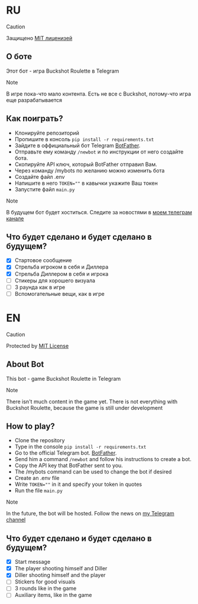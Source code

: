 # RU
> [!CAUTION]
> Защищено [MIT лиценизей](https://github.com/mbutskpy/buckshot/blob/main/LICENSE)

## О боте
Этот бот - игра Buckshot Roulette в Telegram
> [!NOTE]
> В игре пока-что мало контента. Есть не все с Buckshot, потому-что игра еще разрабатывается

## Как поиграть?
* Клонируйте репозиторий
* Пропишите в консоль `pip install -r requirements.txt`
* Зайдите в оффициальный бот Telegram [BotFather](https://t.me/BotFather).
* Отправьте ему команду `/newbot` и по инструкции от него создайте бота.
* Скопируйте API ключ, который BotFather отправил Вам.
* Через команду /mybots по желанию можно изменить бота
* Создайте файл .env
* Напишите в него `TOKEN=""` в кавычки укажите Ваш токен
* Запустите файл `main.py`

> [!NOTE]
> В будущем бот будет хоститься. Следите за новостями в [моем телеграм канале](https://t.me/mbutskch)

## Что будет сделано и будет сделано в будущем?
- [x] Стартовое сообщение
- [x] Стрельба игроком в себя и Диллера
- [x] Стрельба Диллером в себя и игрока 
- [ ] Стикеры для хорошего визуала
- [ ] 3 раунда как в игре
- [ ] Вспомогательные вещи, как в игре

# EN
> [!CAUTION]
> Protected by [MIT License](https://github.com/mbutskpy/buckshot/blob/main/LICENSE)

## About Bot
This bot - game Buckshot Roulette in Telegram
> [!NOTE]
> There isn't much content in the game yet. There is not everything with Buckshot Roulette, because the game is still under development

## How to play?
* Clone the repository
* Type in the console `pip install -r requirements.txt`
* Go to the official Telegram bot. [BotFather](https://t.me/BotFather).
* Send him a command `/newbot` and follow his instructions to create a bot.
* Copy the API key that BotFather sent to you.
* The /mybots command can be used to change the bot if desired
* Create an .env file
* Write `TOKEN=""` in it and specify your token in quotes
* Run the file `main.py`

> [!NOTE]
> In the future, the bot will be hosted. Follow the news on [my Telegram channel](https://t.me/mbutskch)

## Что будет сделано и будет сделано в будущем?
- [x] Start message
- [x] The player shooting himself and Diller
- [x] Diller shooting himself and the player
- [ ] Stickers for good visuals
- [ ] 3 rounds like in the game
- [ ] Auxiliary items, like in the game
